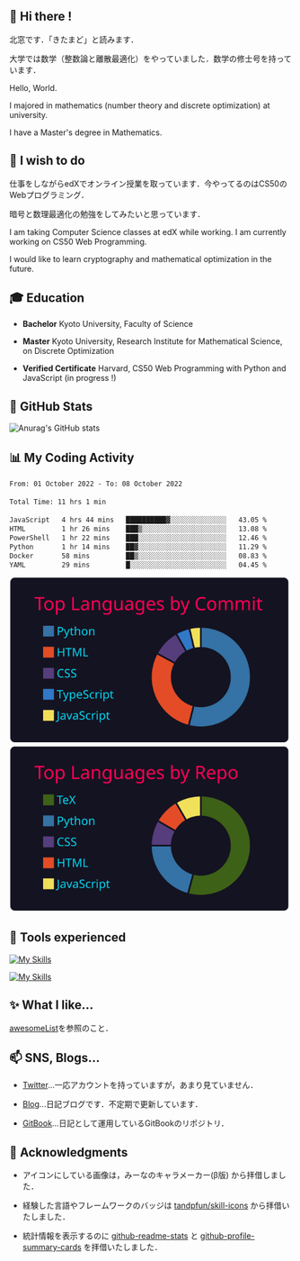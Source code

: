 ## 👋 Hi there !

北窓です．「きたまど」と読みます．

大学では数学（整数論と離散最適化）をやっていました．数学の修士号を持っています．

Hello, World.

I majored in mathematics (number theory and discrete optimization) at university.

I have a Master's degree in Mathematics.


## 🌱 I wish to do

仕事をしながらedXでオンライン授業を取っています．今やってるのはCS50のWebプログラミング．

暗号と数理最適化の勉強をしてみたいと思っています．

I am taking Computer Science classes at edX while working. I am currently working on CS50 Web Programming.

I would like to learn cryptography and mathematical optimization in the future. 

## 🎓 Education

- **Bachelor** Kyoto University, Faculty of Science

- **Master** Kyoto University, Research Institute for Mathematical Science, on Discrete Optimization

- **Verified Certificate** Harvard, CS50 Web Programming with Python and JavaScript (in progress !)

## 🔭 GitHub Stats

![Anurag's GitHub stats](https://github-readme-stats.vercel.app/api?username=Seasawher&count_private=true&theme=github_dark&show_icons=true)

## :bar_chart: My Coding Activity

<!--START_SECTION:waka-->

```text
From: 01 October 2022 - To: 08 October 2022

Total Time: 11 hrs 1 min

JavaScript   4 hrs 44 mins   ██████████▓░░░░░░░░░░░░░░   43.05 %
HTML         1 hr 26 mins    ███▒░░░░░░░░░░░░░░░░░░░░░   13.08 %
PowerShell   1 hr 22 mins    ███░░░░░░░░░░░░░░░░░░░░░░   12.46 %
Python       1 hr 14 mins    ██▓░░░░░░░░░░░░░░░░░░░░░░   11.29 %
Docker       58 mins         ██▒░░░░░░░░░░░░░░░░░░░░░░   08.83 %
YAML         29 mins         █░░░░░░░░░░░░░░░░░░░░░░░░   04.45 %
```

<!--END_SECTION:waka-->

[![](https://raw.githubusercontent.com/Seasawher/Seasawher/main/profile-summary-card-output/2077/2-most-commit-language.svg)](https://github.com/vn7n24fzkq/github-profile-summary-cards) [![](https://raw.githubusercontent.com/Seasawher/Seasawher/main/profile-summary-card-output/2077/1-repos-per-language.svg)](https://github.com/vn7n24fzkq/github-profile-summary-cards)

## 🧰 Tools experienced

[![My Skills](https://skillicons.dev/icons?i=bootstrap,jquery,laravel,django&theme=dark)](https://skillicons.dev)

[![My Skills](https://skillicons.dev/icons?i=mysql,sqlite,git,docker,vscode&theme=dark)](https://skillicons.dev)

## :sparkles: What I like...

[awesomeList](./awesomeList.md)を参照のこと．

## 📫 SNS, Blogs...

* [Twitter](https://twitter.com/seasawher)...一応アカウントを持っていますが，あまり見ていません．

* [Blog](https://seasawher.hatenablog.com/)...日記ブログです．不定期で更新しています．

* [GitBook](https://kitamado.gitbook.io/diary/)...日記として運用しているGitBookのリポジトリ．

## :bow: Acknowledgments

* アイコンにしている画像は，みーなのキャラメーカー(β版) から拝借しました．

* 経験した言語やフレームワークのバッジは [tandpfun/skill-icons](https://github.com/tandpfun/skill-icons#icons-list) から拝借いたしました．

* 統計情報を表示するのに [github-readme-stats](https://github.com/anuraghazra/github-readme-stats) と [github-profile-summary-cards](https://github.com/vn7n24fzkq/github-profile-summary-cards) を拝借いたしました．
